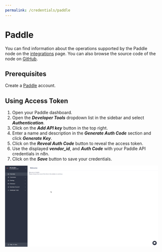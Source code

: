 ```yaml
---
permalink: /credentials/paddle
---
```


# Paddle

You can find information about the operations supported by the Paddle node on the [integrations](https://n8n.io/integrations/n8n-nodes-base.paddle) page. You can also browse the source code of the node on [GitHub](https://github.com/n8n-io/n8n/tree/master/packages/nodes-base/nodes/Paddle).

## Prerequisites

Create a [Paddle](https://paddle.com/) account.

## Using Access Token

1. Open your Paddle dashboard.
2. Open the ***Developer Tools*** dropdown list in the sidebar and select ***Authentication***.
4. Click on the ***Add API key*** button in the top right.
5. Enter a name and description in the ***Generate Auth Code*** section and click ***Generate Key***.
5. Click on the ***Reveal Auth Code*** button to reveal the access token.
6. Use the displayed ***vendor_id***, and ***Auth Code*** with your Paddle API credentials in n8n.
7. Click on the ***Save*** button to save your credentials.

![Getting Paddle credentials](./using-access-token.gif)
